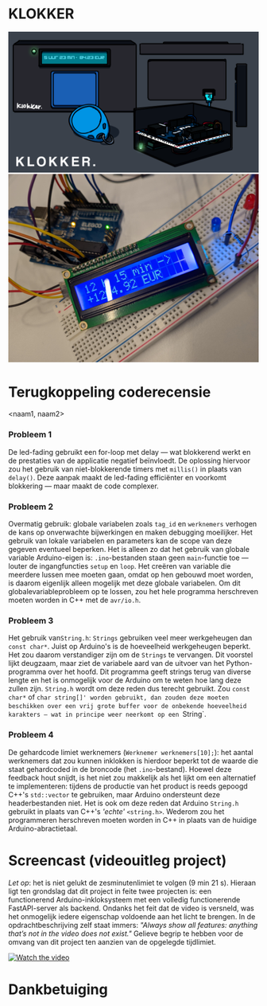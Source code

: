 # **KLOKKER**

![Alternative Text](inlokkerProgrammeerprojectArduino.png)
![Alternative Text](PXL_20241209_155214328.jpg)

# Terugkoppeling coderecensie
<naam1, naam2>

### Probleem 1
De led-fading gebruikt een for-loop met delay — wat blokkerend werkt en de prestaties van de applicatie negatief beïnvloedt. De oplossing hiervoor zou het gebruik van niet-blokkerende timers met `millis()` in plaats van `delay()`. Deze aanpak maakt de led-fading efficiënter en voorkomt blokkering — maar maakt de code complexer.

### Probleem 2
Overmatig gebruik: globale variabelen zoals `tag_id` en `werknemers` verhogen de kans op onverwachte bijwerkingen en maken debugging moeilijker. Het gebruik van lokale variabelen en parameters kan de scope van deze gegeven eventueel beperken. Het is alleen zo dat het gebruik van globale variable Arduino-eigen is: `.ino`-bestanden staan geen `main`-functie toe — louter de ingangfuncties `setup` en `loop`. Het creëren van variable die meerdere lussen mee moeten gaan, omdat op hen gebouwd moet worden, is daarom eigenlijk alleen mogelijk met deze globale variabelen. Om dit globalevariableprobleem op te lossen, zou het hele programma herschreven moeten worden in C++ met de `avr/io.h`.

### Probleem 3
Het gebruik van`String.h`: `Strings` gebruiken veel meer werkgeheugen dan `const char*`. Juist op Arduino's is de hoeveelheid werkgeheugen beperkt. Het zou daarom verstandiger zijn om de `Strings` te vervangen. Dit voorstel lijkt deugzaam, maar ziet de variabele aard van de uitvoer van het Python-programma over het hoofd. Dit programma geeft strings terug van diverse lengte en het is onmogelijk voor de Arduino om te weten hoe lang deze zullen zijn. `String.h` wordt om deze reden dus terecht gebruikt. Zou `const char*` of `char string[]' worden gebruikt, dan zouden deze moeten beschikken over een vrij grote buffer voor de onbekende hoeveelheid karakters — wat in principe weer neerkomt op een `String`.  

### Probleem 4
De gehardcode limiet werknemers (`Werknemer werknemers[10];`): het aantal werknemers dat zou kunnen inklokken is hierdoor beperkt tot de waarde die staat gehardcoded in de broncode (het `.ino`-bestand). Hoewel deze feedback hout snijdt, is het niet zou makkelijk als het lijkt om een alternatief te implementeren: tijdens de productie van het product is reeds gepoogd C++'s `std::vector` te gebruiken, maar Arduino ondersteunt deze headerbestanden niet. Het is ook om deze reden dat Arduino `String.h` gebruikt in plaats van C++'s _'echte'_ `<string.h>`. Wederom zou het programmeren herschreven moeten worden in C++ in plaats van de huidige Arduino-abractietaal.

# Screencast (videouitleg project)
_Let op_: het is niet gelukt de zesminutenlimiet te volgen (9 min 21 s). Hieraan ligt ten grondslag dat dit project in feite twee projecten is: een functionerend Arduino-inkloksysteem met een volledig functionerende FastAPI-server als backend. Ondanks het feit dat de video is versneld, was het onmogelijk iedere eigenschap voldoende aan het licht te brengen. In de opdrachtbeschrijving zelf staat immers: _"Always show all features: anything that’s not in the video does not exist."_ Gelieve begrip te hebben voor de omvang van dit project ten aanzien van de opgelegde tijdlimiet.

[![Watch the video](https://img.youtube.com/vi/RMWA1lSlNLs/0.jpg)](https://youtu.be/RMWA1lSlNLs?si=7sysB5itTmAV0ADO)

# Dankbetuiging

